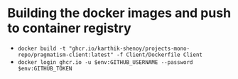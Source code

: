 # Building the docker images and push to container registry
- `docker build -t "ghcr.io/karthik-shenoy/projects-mono-repo/pragmatism-client:latest" -f Client/Dockerfile Client`
- `docker login ghcr.io -u $env:GITHUB_USERNAME --password $env:GITHUB_TOKEN`                                   